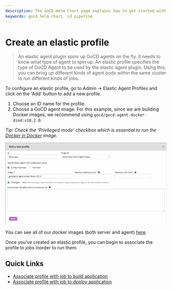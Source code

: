 ```yaml
---
description: The GoCD Helm Chart page explains how to get started with GoCD for kubernetes using Helm.
keywords: gocd helm chart, cd pipeline
---
```

# Create an elastic profile

> An elastic agent plugin spins up GoCD agents on the fly. It needs to know what type of agent to spin up. An elastic profile specifies the type of GoCD Agent to be used by the elastic agent plugin. Using this, you can bring up different kinds of agent pods within the same cluster to run different kinds of jobs.

To configure an elastic profile, go to Admin -> Elastic Agent Profiles and click on the 'Add' button to add a new profile.

1. Choose an ID name for the profile. 
2. Choose a GoCD agent image. For this example, since we are building Docker images, we recommend using `gocd/gocd-agent-docker-dind:v18.2.0`.

*Tip: Check the ‘Privileged mode’ checkbox which is essential to run the [Docker in Docker]((../designing_a_cd_pipeline/docker_workflows.md)) image.*

![](../../resources/images/gocd-helm-chart/profile.png)

You can see all of our docker images (both server and agent) [here](https://hub.docker.com/r/gocd/).

Once you've created an elastic profile, you can begin to associate the profile to jobs inorder to run them. 

## Quick Links

- [Associate profile with job to *build* application](creating_a_build_pipeline.md#associate-job-with-the-elastic-profile)
- [Associate profile with job to *deploy* application](creating_a_deploy_pipeline.md#associate-job-with-the-elastic-profile)